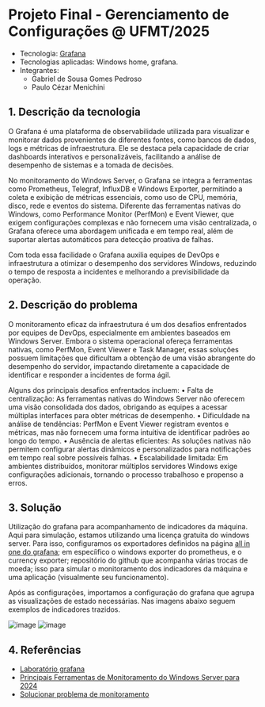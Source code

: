 # Projeto Final - Gerenciamento de Configurações @ UFMT/2025

- Tecnologia: [Grafana](https://grafana.com/)
- Tecnologias aplicadas: Windows home, grafana.
- Integrantes:
  - Gabriel de Sousa Gomes Pedroso
  - Paulo Cézar Menichini

## 1. Descrição da tecnologia

O Grafana é uma plataforma de observabilidade utilizada para visualizar e monitorar dados provenientes de diferentes fontes, como bancos de dados, logs e métricas de infraestrutura. Ele se destaca pela capacidade de criar dashboards interativos e personalizáveis, facilitando a análise de desempenho de sistemas e a tomada de decisões.

No monitoramento do Windows Server, o Grafana se integra a ferramentas como Prometheus, Telegraf, InfluxDB e Windows Exporter, permitindo a coleta e exibição de métricas essenciais, como uso de CPU, memória, disco, rede e eventos do sistema. Diferente das ferramentas nativas do Windows, como Performance Monitor (PerfMon) e Event Viewer, que exigem configurações complexas e não fornecem uma visão centralizada, o Grafana oferece uma abordagem unificada e em tempo real, além de suportar alertas automáticos para detecção proativa de falhas.

Com toda essa facilidade o Grafana auxilia equipes de DevOps e infraestrutura a otimizar o desempenho dos servidores Windows, reduzindo o tempo de resposta a incidentes e melhorando a previsibilidade da operação.

## 2. Descrição do problema

O monitoramento eficaz da infraestrutura é um dos desafios enfrentados por equipes de DevOps, especialmente em ambientes baseados em Windows Server. Embora o sistema operacional ofereça ferramentas nativas, como PerfMon, Event Viewer e Task Manager, essas soluções possuem limitações que dificultam a obtenção de uma visão abrangente do desempenho do servidor, impactando diretamente a capacidade de identificar e responder a incidentes de forma ágil.

Alguns dos principais desafios enfrentados incluem:
• Falta de centralização: As ferramentas nativas do Windows Server não oferecem uma visão consolidada dos dados, obrigando as equipes a acessar múltiplas interfaces para obter métricas de desempenho.
• Dificuldade na análise de tendências: PerfMon e Event Viewer registram eventos e métricas, mas não fornecem uma forma intuitiva de identificar padrões ao longo do tempo.
• Ausência de alertas eficientes: As soluções nativas não permitem configurar alertas dinâmicos e personalizados para notificações em tempo real sobre possíveis falhas.
• Escalabilidade limitada: Em ambientes distribuídos, monitorar múltiplos servidores Windows exige configurações adicionais, tornando o processo trabalhoso e propenso a erros.

## 3. Solução

Utilização do grafana para acompanhamento de indicadores da máquina. Aqui para simulação, estamos utilizando uma licença gratuita do windows server. Para isso, configuramos os exportadores definidos na página [all in one do grafana](https://grafana.com/grafana/dashboards/21674-all-in-one/); em especíifico o windows exporter do prometheus, e o currency exporter; repositório do github que acompanha várias trocas de moeda; isso para simular o monitoramento dos indicadores da máquina e uma aplicação (visualmente seu funcionamento).

Após as configurações, importamos a configuração do grafana que agrupa as visualizações de estado necessárias. Nas imagens abaixo seguem exemplos de indicadores trazidos.

![image](https://github.com/user-attachments/assets/9b49abf2-cc6d-48d5-990e-372bd2ad4430)
![image](https://github.com/user-attachments/assets/d36cea39-9eff-473c-bf5b-a2d3a1334d1e)


## 4. Referências

- [Laboratório grafana](https://grafana.com/grafana/dashboards/21674-all-in-one/)
- [Principais Ferramentas de Monitoramento do Windows Server para 2024](https://rds-tools.com/pt/top-windows-server-monitoring-tools/)
- [Solucionar problema de monitoramento](https://learn.microsoft.com/pt-br/windows-server-essentials/support/troubleshoot-computer-monitoring-in-windows-server-essentials)
